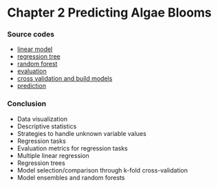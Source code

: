 Chapter 2 Predicting Algae Blooms
=================================

### Source codes

- [linear model](lm.r)
- [regression tree](rt.r)
- [random forest](rf.r)
- [evaluation](eval.r)
- [cross validation and build models](cv.r)
- [prediction](pred.r)

### Conclusion

- Data visualization
- Descriptive statistics
- Strategies to handle unknown variable values
- Regression tasks
- Evaluation metrics for regression tasks
- Multiple linear regression
- Regression trees
- Model selection/comparison through k-fold cross-validation
- Model ensembles and random forests
